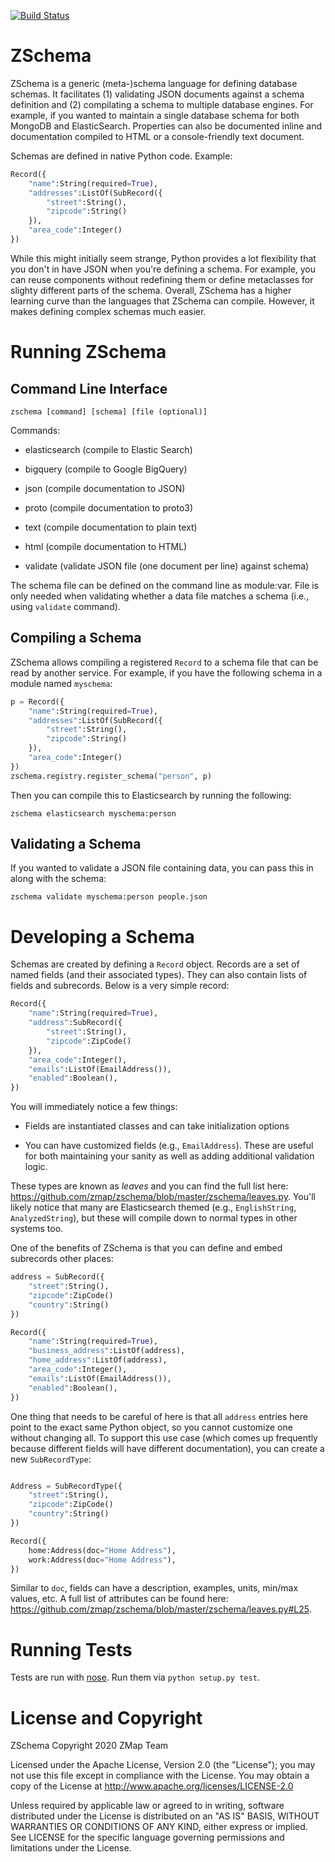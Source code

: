[![Build Status](https://travis-ci.org/zmap/zschema.svg?branch=master)](https://travis-ci.org/zmap/zschema)

ZSchema
=======

ZSchema is a generic (meta-)schema language for defining database schemas. It
facilitates (1) validating JSON documents against a schema definition and (2)
compilating a schema to multiple database engines. For example, if you wanted
to maintain a single database schema for both MongoDB and ElasticSearch.
Properties can also be documented inline and documentation compiled to HTML or
a console-friendly text document.

Schemas are defined in native Python code. Example:

```python
Record({
    "name":String(required=True),
    "addresses":ListOf(SubRecord({
        "street":String(),
        "zipcode":String()
    }),
    "area_code":Integer()
})
```

While this might initially seem strange, Python provides a lot flexibility that
you don't in have JSON when you're defining a schema. For example, you can
reuse components without redefining them or define metaclasses for slighty
different parts of the schema. Overall, ZSchema has a higher learning curve
than the languages that ZSchema can compile. However, it makes defining complex
schemas much easier.

Running ZSchema
===============

Command Line Interface
----------------------

`zschema [command] [schema] [file (optional)]`

Commands:

 * elasticsearch (compile to Elastic Search)

 * bigquery (compile to Google BigQuery)

 * json (compile documentation to JSON)

 * proto (compile documentation to proto3)

 * text (compile documentation to plain text)

 * html (compile documentation to HTML)

 * validate (validate JSON file (one document per line) against schema)

The schema file can be defined on the command line as module:var. File is only
needed when validating whether a data file matches a schema (i.e., using
`validate` command).


Compiling a Schema
------------------

ZSchema allows compiling a registered `Record` to a schema file that can be
read by another service. For example, if you have the following schema in a
module named `myschema`:

```python
p = Record({
    "name":String(required=True),
    "addresses":ListOf(SubRecord({
        "street":String(),
        "zipcode":String()
    }),
    "area_code":Integer()
})
zschema.registry.register_schema("person", p)
```

Then you can compile this to Elasticsearch by running the following:
```
zschema elasticsearch myschema:person
```

Validating a Schema
-------------------

If you wanted to validate a JSON file containing data, you can pass this in along with the schema:

```
zschema validate myschema:person people.json
```


Developing a Schema
===================

Schemas are created by defining a `Record` object. Records are a set of named
fields (and their associated types). They can also contain lists of fields and
subrecords. Below is a very simple record:

```python
Record({
    "name":String(required=True),
    "address":SubRecord({
        "street":String(),
        "zipcode":ZipCode()
    }),
    "area_code":Integer(),
	"emails":ListOf(EmailAddress()),
	"enabled":Boolean(),
})
```

You will immediately notice a few things:

 * Fields are instantiated classes and can take initialization options

 * You can have customized fields (e.g., `EmailAddress`). These are useful for both
   maintaining your sanity as well as adding additional validation logic.


These types are known as _leaves_ and you can find the full list here:
https://github.com/zmap/zschema/blob/master/zschema/leaves.py. You'll likely
notice that many are Elasticsearch themed (e.g., `EnglishString`,
`AnalyzedString`), but these will compile down to normal types in other systems
too.

One of the benefits of ZSchema is that you can define and embed subrecords
other places:

```python
address = SubRecord({
    "street":String(),
    "zipcode":ZipCode()
    "country":String()
})

Record({
    "name":String(required=True),
    "business_address":ListOf(address),
    "home_address":ListOf(address),
    "area_code":Integer(),
	"emails":ListOf(EmailAddress()),
	"enabled":Boolean(),
})
```

One thing that needs to be careful of here is that all `address` entries here
point to the exact same Python object, so you cannot customize one without
changing all. To support this use case (which comes up frequently because
different fields will have different documentation), you can create a new `SubRecordType`:

```python

Address = SubRecordType({
    "street":String(),
    "zipcode":ZipCode()
    "country":String()
})

Record({
	home:Address(doc="Home Address"),
	work:Address(doc="Home Address"),
})

```

Similar to `doc`, fields can have a description, examples, units, min/max
values, etc. A full list of attributes can be found here:
https://github.com/zmap/zschema/blob/master/zschema/leaves.py#L25.




Running Tests
=============

Tests are run with [nose](http://nose.readthedocs.io/en/latest/). Run them via
`python setup.py test`.


License and Copyright
=====================

ZSchema Copyright 2020 ZMap Team

Licensed under the Apache License, Version 2.0 (the "License"); you may not use
this file except in compliance with the License. You may obtain a copy of the
License at http://www.apache.org/licenses/LICENSE-2.0

Unless required by applicable law or agreed to in writing, software distributed
under the License is distributed on an "AS IS" BASIS, WITHOUT WARRANTIES OR
CONDITIONS OF ANY KIND, either express or implied. See LICENSE for the specific
language governing permissions and limitations under the License.
